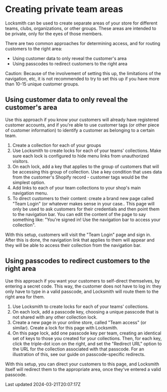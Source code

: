 # Creating private team areas

Locksmith can be used to create separate areas of your store for different teams, clubs, organizations, or other groups. These areas are intended to be private, only for the eyes of those members.

There are two common approaches for determining access, and for routing customers to the right area:

- Using customer data to only reveal the customer's area
- Using passcodes to redirect customers to the right area

Caution: Because of the involvement of setting this up, the limitations of the navigation, etc, it is not recommended to try to set this up if you have more than 10-15 unique customer groups.

## Using customer data to only reveal the customer's area

Use this approach if you know your customers will already have registered customer accounts, and if you're able to use customer tags (or other piece of customer information) to identify a customer as belonging to a certain team.

1. Create a collection for each of your groups
2. Use Locksmith to create locks for each of your teams' collections. Make sure each lock is configured to hide menu links from unauthorized visitors.
3. On each lock, add a key that applies to the group of customers that will be accessing this group of collection. Use a key condition that uses data from the customer's Shopify record - customer tags would be the simplest option.
4. Add links to each of your team collections to your shop's main navigation menu.
5. To direct customers to their content: create a brand new page called "Team Login" (or whatever makes sense in your case.. This page will only be used to ask customers for their credentials and then point them to the navigation bar. You can edit the content of the page to say something like: "You're signed in! Use the navigation bar to access your collection".

With this setup, customers will visit the "Team Login" page and sign in. After this is done, the navigation link that applies to them will appear and they will be able to access their collection from the navigation bar.

## Using passcodes to redirect customers to the right area

Use this approach if you want your customers to self-direct themselves, by entering a secret code. This way, the customer does not have to log in: they only have to type in a valid passcode, and Locksmith will route them to the right area for them.

1. Use Locksmith to create locks for each of your teams' collections.
2. On each lock, add a passcode key, choosing a unique passcode that is not shared with any other collection lock.
3. Create a new page in your online store, called "Team access" (or similar). Create a lock for this page with Locksmith.
4. On this page lock, add one passcode key per team, creating an identical set of keys to those you created for your collections. Then, for each key, click the triple-dot icon on the right, and set the "Redirect URL" option to the URL for the collection associated with that passcode. For an illustration of this, see our guide on passcode-specific redirects.

With this setup, you can direct your customers to this page, and Locksmith itself will redirect them to the appropriate area, once they've entered a valid passcode.

Last updated 2024-03-21T20:07:17Z